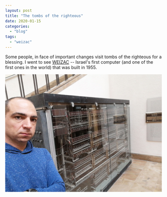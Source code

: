 ```yaml
---
layout: post
title: "The tombs of the righteous"
date: 2020-01-15
categories: 
  - "blog"
tags: 
  - "weizac"
---
```


Some people, in face of important changes visit tombs of the righteous for a blessing. I went to see [WEIZAC](https://en.wikipedia.org/wiki/WEIZAC) -- Israel's first computer (and one of the first ones in the world) that was built in 1955.

![Me in front of the memory unit of WEIZAC](/assets/images/2020/01/weizac.jpg?w=1024)
